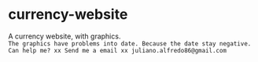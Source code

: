 # currency-website
A currency website, with graphics.
<br>` The graphics have problems into date. Because the date stay negative. 
Can help me?
xx Send me a email xx
juliano.alfredo86@gmail.com 
`

